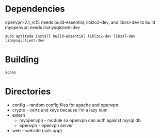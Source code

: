 # Dependencies

openvpn-2.1_rc15 needs build-essential, liblzo2-dev, and libssl-dev to build
myopenvpn needs libmysqlclient-dev

    sudo aptitude install build-essential liblzo2-dev libssl-dev libmysqlclient-dev


# Building

    scons


# Directories

* config - random config files for apache and openvpn
* crypto - certs and keys because I'm a lazy bum
* extern
    * myopenvpn - module so openvpn can auth against mysql db
    * openvpn - openvpn server
* web - website (rails app)
